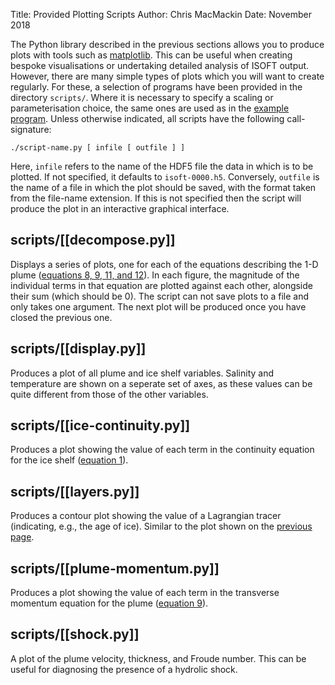 Title: Provided Plotting Scripts
Author: Chris MacMackin
Date: November 2018 

The Python library described in the previous sections allows you to
produce plots with tools such as
[matplotlib](https://matplotlib.org/). This can be useful when
creating bespoke visualisations or undertaking detailed analysis of
ISOFT output. However, there are many simple types of plots which you
will want to create regularly. For these, a selection of programs have
been provided in the directory `scripts/`. Where it is necessary to
specify a scaling or parameterisation choice, the same ones are used
as in the [example program](../1-running/2-writing.html). Unless
otherwise indicated, all scripts have the following call-signature:
```
./script-name.py [ infile [ outfile ] ]
```
Here, `infile` refers to the name of the HDF5 file the data in which
is to be plotted. If not specified, it defaults to
`isoft-0000.h5`. Conversely, `outfile` is the name of a file in which
the plot should be saved, with the format taken from the file-name
extension. If this is not specified then the script will produce the
plot in an interactive graphical interface.


## scripts/[[decompose.py]]

Displays a series of plots, one for each of the equations describing
the 1-D plume
([equations 8, 9, 11, and 12](../2-numerics/1-equations.html#mjx-eqn-eqplume-cont)). In
each figure, the magnitude of the individual terms in that equation
are plotted against each other, alongside their sum (which should be
0). The script can not save plots to a file and only takes one
argument. The next plot will be produced once you have closed the
previous one.


## scripts/[[display.py]]

Produces a plot of all plume and ice shelf variables. Salinity and
temperature are shown on a seperate set of axes, as these values can
be quite different from those of the other variables.


## scripts/[[ice-continuity.py]]

Produces a plot showing the value of each term in the continuity
equation for the ice shelf
([equation 1](../2-numerics/1-equations.html#mjx-eqn-eqice-height-nd)).


## scripts/[[layers.py]]

Produces a contour plot showing the value of a Lagrangian tracer
(indicating, e.g., the age of ice). Similar to the plot shown on the
[previous page](./layers.html).


## scripts/[[plume-momentum.py]]

Produces a plot showing the value of each term in the transverse
momentum equation for the plume
([equation 9](../2-numerics/1-equations.html#mjx-eqn-eqplume-mom-x)).


## scripts/[[shock.py]]

A plot of the plume velocity, thickness, and Froude number. This can
be useful for diagnosing the presence of a hydrolic shock.
